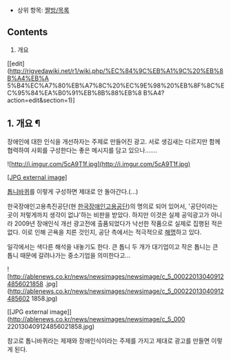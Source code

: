   * 상위 항목: [짤방/목록](%EC%A7%A4%EB%B0%A9/%EB%AA%A9%EB%A1%9D.md)  

## Contents

    

1. 개요 

[[edit](http://rigvedawiki.net/r1/wiki.php/%EC%84%9C%EB%A1%9C%20%EB%8B%A4%EB%A
5%B4%EC%A7%80%EB%A7%8C%20%EC%9E%98%20%EB%8F%8C%EC%95%84%EA%B0%91%EB%8B%88%EB%8
B%A4?action=edit&section=1)]

## 1. 개요 ¶

장애인에 대한 인식을 개선하자는 주제로 만들어진 광고. 서로 생김새는 다르지만 함께 협력하여 사회를 구성한다는 좋은 메시지를 담고
있으나…….

  

![http://i.imgur.com/5cA9T1f.jpg](http://i.imgur.com/5cA9T1f.jpg)

[[JPG external image]](http://i.imgur.com/5cA9T1f.jpg)

  
[톱니바퀴](%ED%86%B1%EB%8B%88%EB%B0%94%ED%80%B4.md)를 이렇게 구성하면 제대로 안 돌아간다.(…)

  

한국장애인고용촉진공단(현 [한국장애인고용공단](%ED%95%9C%EA%B5%AD%EC%9E%A5%EC%95%A0%EC%9D%B8%EA%B3%A0%EC%9A%A9%EA%B3%B5%EB%8B%A8.md))의 명의로 되어 있어서, '공단이라는 곳이 저렇게까지 생각이 없냐'하는
비판을 받았다. 하지만 이것은 실제 공익광고가 아니라 2009년 장애인식 개선 광고전에 출품되었다가 낙선한 작품으로 실제로 집행된 적은
없다. 이로 인해 곤욕을 치른 것인지, 공단 측에서는 적극적으로
[해명](https://twitter.com/hahaKEAD/status/440719248768245760)하고 있다.

  

일각에서는 색다른 해석을 내놓기도 한다. 큰 톱니 두 개가 대기업이고 작은 톱니는 큰 톱니 때문에 갈려나가는 중소기업을 의미한다고...

  

![http://ablenews.co.kr/news/newsimages/newsimage/c_5_000220130409124856021858
.jpg](http://ablenews.co.kr/news/newsimages/newsimage/c_5_00022013040912485602
1858.jpg)

[[JPG external image]](http://ablenews.co.kr/news/newsimages/newsimage/c_5_000
220130409124856021858.jpg)

  
참고로 톱니바퀴라는 제재와 장애인식이라는 주제를 가지고 제대로 광고를 만들면 이렇게 된다.

